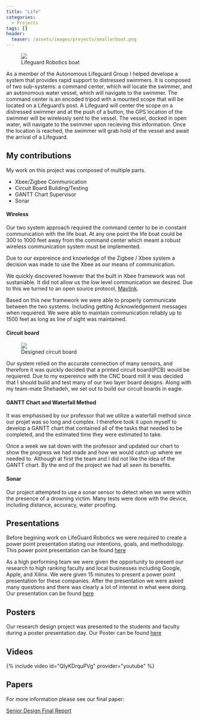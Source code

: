 ```yaml
---
title: "Life"
categories: 
  - Projects 
tags: []
header:
  teaser: /assets/images/projects/smallerboat.png
---
```


<figure class="align-left">
	<img src="{{site.url}}{{site.baseurl}}/assets/images/projects/smallerboat.png" />
	<figcaption>Lifeguard Robotics boat</figcaption>
</figure>

As a member of the Autonomous Lifeguard Group I helped develope a system that provides rapid support to distressed swimmers. It is composed of two sub-systems: a command center, which will locate the swimmer, and an autonomous water vessel, which will navigate to the swimmer. The command center is an encoded tripod with a mounted scope that will be located on a Lifeguard’s post. A Lifeguard will center the scope on a distressed swimmer and at the push of a button, the GPS location of the swimmer will be wirelessly sent to the vessel. The vessel, docked in open water, will navigate to the swimmer upon recieving this information. Once the location is reached, the swimmer will grab hold of the vessel and await the arrival of a Lifeguard.

## My contributions

My work on this project was composed of multiple parts. 

* Xbee/Zigbee Communication
* Circuit Board Building/Testing
* GANTT Chart Supervisor
* Sonar

#### Wireless

Our two system approach required the command center to be in constant communication with the life boat. At any one point the life boat could be 300 to 1000 feet away from the command center which meant a robust wireless communication system must be implemented. 

Due to our expereince and knowledge of the Zigbee / Xbee system a decision was made to use the Xbee as our means of communication.

We quickly discovered however that the built in Xbee framework was not sustaniable. It did not allow us the low level communication we desired. Due to this we turned to an open source protocol, [Mavlink](https://github.com/mavlink/mavlink).

Based on this new framework we were able to properly communicate between the two systems. Including getting Acknowledgement messages when requiered. We were able to maintain communication reliably up to 1500 feet as long as line of sight was maintained.

#### Circuit board

<figure class="align-left">
	<img src="{{site.url}}{{site.baseurl}}/assets/images/projects/cc_io_board.jpg" />
	<figcaption>Designed circuit board</figcaption>
</figure>

Our system relied on the accurate connection of many sensors, and therefore it was quickly decided that a printed circuit board(PCB) would be requiered. Due to my expereince with the CNC board mill it was decided that I should build and test many of our two layer board designs. Along with my team-mate Shehadeh, we set out to build our circuit boards in eagle.

#### GANTT Chart and Waterfall Method

It was emphasised by our professor that we utilize a waterfall method since our projet was so long and complex. I therefore took it upon myself to develop a GANTT chart that contained all of the tasks that needed to be completed, and the estimated time they were estimated to take. 

Once a week we sat down with the professor and updated our chart to show the progress we had made and how we would catch up where we needed to. Although at first the team and I did not like the idea of the GANTT chart. By the end of the project we had all seen its benefits. 

#### Sonar

Our project attempted to use a sonar sensor to detect when we were within the presence of a drowning victim. Many tests were done with the device, including distance, accuracy, water proofing. 


## Presentations

Before begining work on LifeGuard Robotics we were required to create a power point presentation stating our intentions, goals, and methodology. This power point presentation can be found [here]({{site.url}}/Documents/lifeguard_robotics/ProjectProposalPresentation_FINAL.pdf)

As a high performing team we were given the opportunity to present our research to high ranking faculty and local businesses including Google, Apple, and Xilinx. We were given 15 minutes to present a power point presentation for these companies. After the presentation we were asked many questions and there was clearly a lot of interest in what were doing. Our presentation can be found [here]({{site.url}}/Documents/lifeguard_robotics/ALG_PartnersDay_SlidePresentation_V4.pdf)

## Posters

Our research design project was presented to the students and faculty during a poster presentation day. Our Poster can be found [here]({{site.url}}/Documents/lifeguard_robotics/TI_ALG_DESIGN_COMPETITION_POSTER_FINAL.pdf)

## Videos

{% include video id="QIyKDrquPVg" provider="youtube" %}

## Papers

For more information please see our final paper:

[Senior Design Final Report]({{site.url}}{{site.baseurl}}/assets/Documents/LifeGuard/Spring_SDP_Final_Report.pdf)

